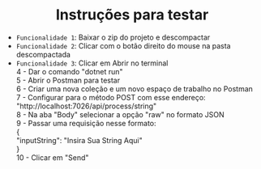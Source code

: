<h1 align="center"> Instruções para testar </h1>

- `Funcionalidade 1`: Baixar o zip do projeto e descompactar
- `Funcionalidade 2`: Clicar com o botão direito do mouse na pasta descompactada
- `Funcionalidade 3`: Clicar em Abrir no terminal
<br>4 - Dar o comando "dotnet run"
<br>5 - Abrir o Postman para testar
<br>6 - Criar uma nova coleção e um novo espaço de trabalho no Postman
<br>7 - Configurar para o método POST com esse endereço: "http://localhost:7026/api/process/string"
<br>8 - Na aba "Body" selecionar a opção "raw" no formato JSON
<br>9 - Passar uma requisição nesse formato: 
<br>{
<br>  "inputString": "Insira Sua String Aqui"
<br>}
<br>10 - Clicar em "Send"
